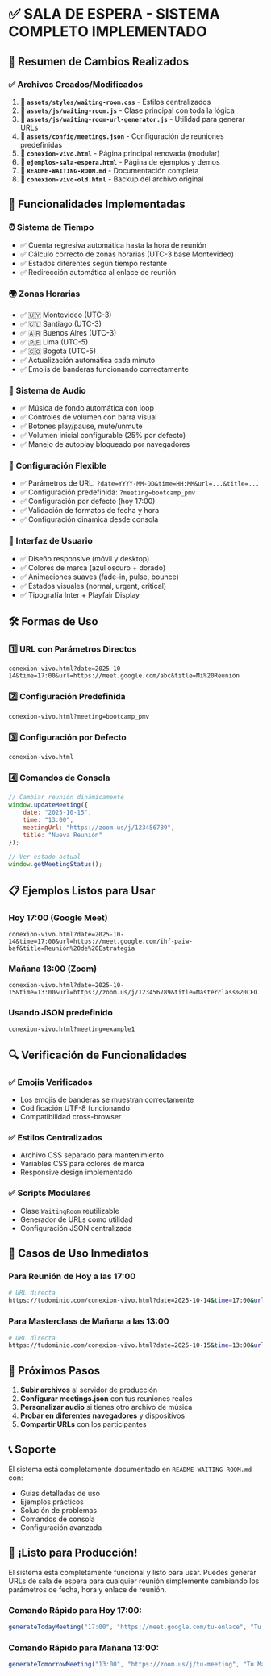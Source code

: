 # ✅ SALA DE ESPERA - SISTEMA COMPLETO IMPLEMENTADO

## 🎯 Resumen de Cambios Realizados

### ✅ Archivos Creados/Modificados

1. **📁 `assets/styles/waiting-room.css`** - Estilos centralizados
2. **📁 `assets/js/waiting-room.js`** - Clase principal con toda la lógica
3. **📁 `assets/js/waiting-room-url-generator.js`** - Utilidad para generar URLs
4. **📁 `assets/config/meetings.json`** - Configuración de reuniones predefinidas
5. **📁 `conexion-vivo.html`** - Página principal renovada (modular)
6. **📁 `ejemplos-sala-espera.html`** - Página de ejemplos y demos
7. **📁 `README-WAITING-ROOM.md`** - Documentación completa
8. **📁 `conexion-vivo-old.html`** - Backup del archivo original

## 🚀 Funcionalidades Implementadas

### ⏰ Sistema de Tiempo
- ✅ Cuenta regresiva automática hasta la hora de reunión
- ✅ Cálculo correcto de zonas horarias (UTC-3 base Montevideo)
- ✅ Estados diferentes según tiempo restante
- ✅ Redirección automática al enlace de reunión

### 🌍 Zonas Horarias
- ✅ 🇺🇾 Montevideo (UTC-3) 
- ✅ 🇨🇱 Santiago (UTC-3)
- ✅ 🇦🇷 Buenos Aires (UTC-3) 
- ✅ 🇵🇪 Lima (UTC-5)
- ✅ 🇨🇴 Bogotá (UTC-5)
- ✅ Actualización automática cada minuto
- ✅ Emojis de banderas funcionando correctamente

### 🎵 Sistema de Audio
- ✅ Música de fondo automática con loop
- ✅ Controles de volumen con barra visual
- ✅ Botones play/pause, mute/unmute
- ✅ Volumen inicial configurable (25% por defecto)
- ✅ Manejo de autoplay bloqueado por navegadores

### 🔧 Configuración Flexible
- ✅ Parámetros de URL: `?date=YYYY-MM-DD&time=HH:MM&url=...&title=...`
- ✅ Configuración predefinida: `?meeting=bootcamp_pmv`
- ✅ Configuración por defecto (hoy 17:00)
- ✅ Validación de formatos de fecha y hora
- ✅ Configuración dinámica desde consola

### 🎨 Interfaz de Usuario
- ✅ Diseño responsive (móvil y desktop)
- ✅ Colores de marca (azul oscuro + dorado)
- ✅ Animaciones suaves (fade-in, pulse, bounce)
- ✅ Estados visuales (normal, urgent, critical)
- ✅ Tipografía Inter + Playfair Display

## 🛠️ Formas de Uso

### 1️⃣ URL con Parámetros Directos
```
conexion-vivo.html?date=2025-10-14&time=17:00&url=https://meet.google.com/abc&title=Mi%20Reunión
```

### 2️⃣ Configuración Predefinida
```
conexion-vivo.html?meeting=bootcamp_pmv
```

### 3️⃣ Configuración por Defecto
```
conexion-vivo.html
```

### 4️⃣ Comandos de Consola
```javascript
// Cambiar reunión dinámicamente
window.updateMeeting({
    date: "2025-10-15",
    time: "13:00", 
    meetingUrl: "https://zoom.us/j/123456789",
    title: "Nueva Reunión"
});

// Ver estado actual
window.getMeetingStatus();
```

## 📋 Ejemplos Listos para Usar

### Hoy 17:00 (Google Meet)
```
conexion-vivo.html?date=2025-10-14&time=17:00&url=https://meet.google.com/ihf-paiw-baf&title=Reunión%20de%20Estrategia
```

### Mañana 13:00 (Zoom) 
```
conexion-vivo.html?date=2025-10-15&time=13:00&url=https://zoom.us/j/123456789&title=Masterclass%20CEO
```

### Usando JSON predefinido
```
conexion-vivo.html?meeting=example1
```

## 🔍 Verificación de Funcionalidades

### ✅ Emojis Verificados
- Los emojis de banderas se muestran correctamente
- Codificación UTF-8 funcionando
- Compatibilidad cross-browser

### ✅ Estilos Centralizados
- Archivo CSS separado para mantenimiento
- Variables CSS para colores de marca
- Responsive design implementado

### ✅ Scripts Modulares
- Clase `WaitingRoom` reutilizable
- Generador de URLs como utilidad
- Configuración JSON centralizada

## 🎯 Casos de Uso Inmediatos

### Para Reunión de Hoy a las 17:00
```bash
# URL directa
https://tudominio.com/conexion-vivo.html?date=2025-10-14&time=17:00&url=https://meet.google.com/ihf-paiw-baf&title=Reunión%20de%20Estrategia
```

### Para Masterclass de Mañana a las 13:00
```bash
# URL directa  
https://tudominio.com/conexion-vivo.html?date=2025-10-15&time=13:00&url=https://zoom.us/j/123456789&title=Masterclass%20CEO
```

## 🚀 Próximos Pasos

1. **Subir archivos** al servidor de producción
2. **Configurar meetings.json** con tus reuniones reales
3. **Personalizar audio** si tienes otro archivo de música
4. **Probar en diferentes navegadores** y dispositivos
5. **Compartir URLs** con los participantes

## 📞 Soporte

El sistema está completamente documentado en `README-WAITING-ROOM.md` con:
- Guías detalladas de uso
- Ejemplos prácticos
- Solución de problemas
- Comandos de consola
- Configuración avanzada

## 🎉 ¡Listo para Producción!

El sistema está completamente funcional y listo para usar. Puedes generar URLs de sala de espera para cualquier reunión simplemente cambiando los parámetros de fecha, hora y enlace de reunión.

### Comando Rápido para Hoy 17:00:
```javascript
generateTodayMeeting("17:00", "https://meet.google.com/tu-enlace", "Tu Reunión")
```

### Comando Rápido para Mañana 13:00:
```javascript  
generateTomorrowMeeting("13:00", "https://zoom.us/j/tu-meeting", "Tu Masterclass")
```